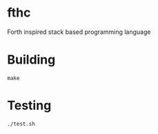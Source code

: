 # fthc

Forth inspired stack based programming language

# Building

    make

# Testing

    ./test.sh

